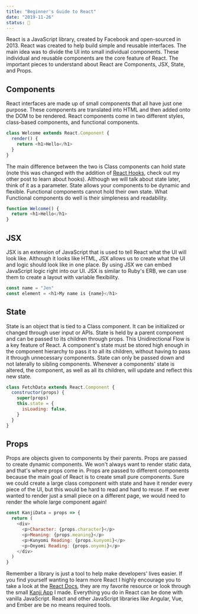 ```yaml
---
title: "Beginner's Guide to React"
date: "2019-11-26"
status: 🌻
---
```


React is a JavaScript library, created by Facebook and open-sourced in 2013. React was created to help build simple and reusable interfaces. The main idea was to divide the UI into small individual components. These individual and reusable components are the core feature of React. The important pieces to understand about React are Components, JSX, State, and Props.

## Components

React interfaces are made up of small components that all have just one purpose. These components are translated into HTML and then added onto the DOM to be rendered. React components come in two different styles, class-based components, and functional components.

```javascript
class Welcome extends React.Component {
  render() {
    return <h1>Hello</h1>
  }
}
```

The main difference between the two is Class components can hold state (note this was changed with the addition of [React Hooks](https://dev.to/talia/react-hooks-1nme), check out my other post to learn about hooks). Although we will talk about state later, think of it as a parameter. State allows your components to be dynamic and flexible. Functional components cannot hold their own state. What Functional components do well is their simpleness and readability.

```javascript
function Welcome() {
  return <h1>Hello</h1>
}
```

## JSX

JSX is an extension of JavaScript that is used to tell React what the UI will look like. Although it looks like HTML, JSX allows us to create what the UI and logic should look like in one place. By using JSX we can embed JavaScript logic right into our UI. JSX is similar to Ruby's ERB, we can use them to create a layout with variable flexibility.

```javascript
const name = "Jen"
const element = <h1>My name is {name}</h1>
```

## State

State is an object that is tied to a Class component. It can be initialized or changed through user input or APIs. State is held by a parent component and can be passed to its children through props. This Unidirectional Flow is a key feature of React. A component's state must be stored high enough in the component hierarchy to pass it to all its children, without having to pass it through unnecessary components. State can only be passed down and not laterally to sibling components. Whenever a components' state is altered, the component, as well as all its children, will update and reflect this new state.

```javascript
class FetchData extends React.Component {
  constructor(props) {
    super(props)
    this.state = {
      isLoading: false,
    }
  }
}
```

## Props

Props are objects given to components by their parents. Props are passed to create dynamic components. We won't always want to render static data, and that's where props come in. Props are passed to different components because the main goal of React is to create small pure components. Sure we could create a large class component with state and have it render every piece of the UI, but this would be hard to read and hard to reuse. If we ever wanted to render just a small piece on a different page, we would need to render the whole large component again!

```javascript
const KanjiData = props => {
  return (
    <div>
      <p>Character: {props.character}</p>
      <p>Meaning: {props.meaning}</p>
      <p>Kunyomi Reading: {props.kunyomi}</p>
      <p>Onyomi Reading: {props.onyomi}</p>
    </div>
  )
}
```

Remember a library is just a tool to help make developers' lives easier. If you find yourself wanting to learn more React I highly encourage you to take a look at the [React Docs](https://reactjs.org/docs/getting-started.html), they are my favorite resource or look through the small [Kanji App](https://github.com/Taljjaa/Random-Kanji-App) I made. Everything you do in React can be done with vanilla JavaScript. React and other JavaScript libraries like Angular, Vue, and Ember are be no means required tools.
